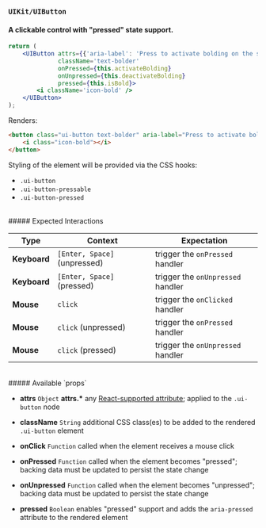 ### `UIKit/UIButton`
#### A clickable control with "pressed" state support.

```jsx
return (
    <UIButton attrs={{'aria-label': 'Press to activate bolding on the selected text and new input.'}}
              className='text-bolder'
              onPressed={this.activateBolding}
              onUnpressed={this.deactivateBolding}
              pressed={this.isBold}>
        <i className='icon-bold' />
    </UIButton>
);
```
Renders:
```html
<button class="ui-button text-bolder" aria-label="Press to activate bolding on the selected text and new input." aria-pressed="true">
    <i class="icon-bold"></i>
</button>
```

Styling of the element will be provided via the CSS hooks:

- `.ui-button`
- `.ui-button-pressable`
- `.ui-button-pressed`

<br />
##### Expected Interactions

Type | Context | Expectation
---- | ------- | -----------
__Keyboard__ | `[Enter, Space]` (unpressed) | trigger the `onPressed` handler
__Keyboard__ | `[Enter, Space]` (pressed) | trigger the `onUnpressed` handler
__Mouse__ | `click` | trigger the `onClicked` handler
__Mouse__ | `click` (unpressed) | trigger the `onPressed` handler
__Mouse__ | `click` (pressed) | trigger the `onUnpressed` handler

<br />
##### Available `props`

- __attrs__ `Object`
  __attrs.*__
  any [React-supported attribute](https://facebook.github.io/react/docs/tags-and-attributes.html#html-attributes); applied to the `.ui-button` node

- __className__ `String`
  additional CSS class(es) to be added to the rendered `.ui-button` element

- __onClick__ `Function`
  called when the element receives a mouse click

- __onPressed__ `Function`
  called when the element becomes "pressed"; backing data must be updated to persist the state change

- __onUnpressed__ `Function`
  called when the element becomes "unpressed"; backing data must be updated to persist the state change

- __pressed__ `Boolean`
  enables "pressed" support and adds the `aria-pressed` attribute to the rendered element
